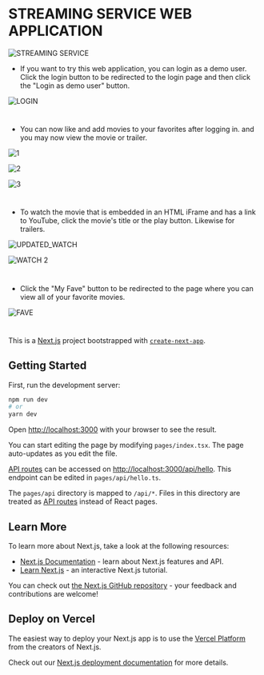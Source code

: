 # STREAMING SERVICE WEB APPLICATION
![STREAMING SERVICE](https://user-images.githubusercontent.com/104843990/182852468-38a4c0c3-7925-40d8-b354-dc854c7e41d3.png)
- If you want to try this web application, you can login as a demo user. Click the login button to be redirected to the login page and then click the "Login as demo user" button.

![LOGIN](https://user-images.githubusercontent.com/104843990/182853490-74f2fd11-b614-4e25-b22d-c0f82d640266.png)

#

- You can now like and add movies to your favorites after logging in. and you may now view the movie or trailer.

![1](https://user-images.githubusercontent.com/104843990/182854617-b0f19b21-9234-4371-ad78-035dec046af0.png)

![2](https://user-images.githubusercontent.com/104843990/182854771-95f0dee0-4520-4e14-8d4c-6baddcfa56f1.png)

![3](https://user-images.githubusercontent.com/104843990/182854817-f8fa7eff-e2f4-4a51-9742-eb33b2f17373.png)

#

- To watch the movie that is embedded in an HTML iFrame and has a link to YouTube, click the movie's title or the play button. Likewise for trailers.

![UPDATED_WATCH](https://user-images.githubusercontent.com/104843990/182858135-739d3089-e932-4c73-ab55-c598c28a9b89.png)


![WATCH 2](https://user-images.githubusercontent.com/104843990/182855913-93a6ff88-7f6a-4ede-867d-85c3deb89f22.png)

#

- Click the "My Fave" button to be redirected to the page where you can view all of your favorite movies.

![FAVE](https://user-images.githubusercontent.com/104843990/182857103-9e3613f1-aa6a-4081-aaee-59d5180a1945.png)




#

This is a [Next.js](https://nextjs.org/) project bootstrapped with [`create-next-app`](https://github.com/vercel/next.js/tree/canary/packages/create-next-app).

## Getting Started

First, run the development server:

```bash
npm run dev
# or
yarn dev
```

Open [http://localhost:3000](http://localhost:3000) with your browser to see the result.

You can start editing the page by modifying `pages/index.tsx`. The page auto-updates as you edit the file.

[API routes](https://nextjs.org/docs/api-routes/introduction) can be accessed on [http://localhost:3000/api/hello](http://localhost:3000/api/hello). This endpoint can be edited in `pages/api/hello.ts`.

The `pages/api` directory is mapped to `/api/*`. Files in this directory are treated as [API routes](https://nextjs.org/docs/api-routes/introduction) instead of React pages.

## Learn More

To learn more about Next.js, take a look at the following resources:

- [Next.js Documentation](https://nextjs.org/docs) - learn about Next.js features and API.
- [Learn Next.js](https://nextjs.org/learn) - an interactive Next.js tutorial.

You can check out [the Next.js GitHub repository](https://github.com/vercel/next.js/) - your feedback and contributions are welcome!

## Deploy on Vercel

The easiest way to deploy your Next.js app is to use the [Vercel Platform](https://vercel.com/new?utm_medium=default-template&filter=next.js&utm_source=create-next-app&utm_campaign=create-next-app-readme) from the creators of Next.js.

Check out our [Next.js deployment documentation](https://nextjs.org/docs/deployment) for more details.
